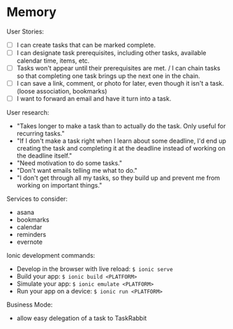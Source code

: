 Memory
======

User Stories:
- [ ] I can create tasks that can be marked complete.
- [ ] I can designate task prerequisites, including other tasks, available calendar time, items, etc.
- [ ] Tasks won't appear until their prerequisites are met. / I can chain tasks so that completing one task brings up the next one in the chain.
- [ ] I can save a link, comment, or photo for later, even though it isn't a task. (loose association, bookmarks)
- [ ] I want to forward an email and have it turn into a task.

User research:
- "Takes longer to make a task than to actually do the task. Only useful for recurring tasks."
- "If I don't make a task right when I learn about some deadline, I'd end up creating the task and completing it at the deadline instead of working on the deadline itself."
- "Need motivation to do some tasks."
- "Don't want emails telling me what to do."
- "I don't get through all my tasks, so they build up and prevent me from working on important things."

Services to consider:
- asana
- bookmarks
- calendar
- reminders
- evernote

Ionic development commands:
- Develop in the browser with live reload: `$ ionic serve`
- Build your app: `$ ionic build <PLATFORM>`
- Simulate your app: `$ ionic emulate <PLATFORM>`
- Run your app on a device: `$ ionic run <PLATFORM>`

Business Mode:
- allow easy delegation of a task to TaskRabbit
